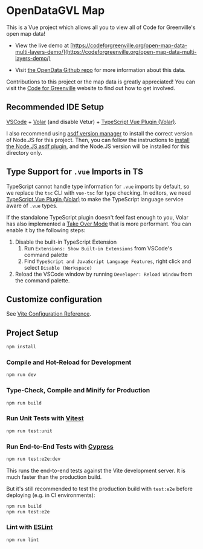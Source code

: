 # OpenDataGVL Map

This is a Vue project which allows all you to view all of Code for Greenville's
open map data!

- View the live demo at
  [https://codeforgreenville.org/open-map-data-multi-layers-demo/](https://codeforgreenville.org/open-map-data-multi-layers-demo/)

- Visit [the OpenData Github
  repo](https://github.com/codeforgreenville/OpenData/blob/master/MAPS_API.md) for
  more information about this data.

Contributions to this project or the map data is greatly appreciated!
You can visit the [Code for Greenville](https://codeforgreenville.org) website to
find out how to get involved.

## Recommended IDE Setup

[VSCode](https://code.visualstudio.com/) + [Volar](https://marketplace.visualstudio.com/items?itemName=Vue.volar) (and disable Vetur) + [TypeScript Vue Plugin (Volar)](https://marketplace.visualstudio.com/items?itemName=Vue.vscode-typescript-vue-plugin).

I also recommend using [asdf version manager](https://asdf-vm.com) to install
the correct version of Node.JS for this project. Then, you can follow the
instructions to [install the Node.JS asdf
plugin](https://asdf-vm.com/guide/getting-started.html#_4-install-a-plugin), and
the Node.JS version will be installed for this directory only.

## Type Support for `.vue` Imports in TS

TypeScript cannot handle type information for `.vue` imports by default, so we replace the `tsc` CLI with `vue-tsc` for type checking. In editors, we need [TypeScript Vue Plugin (Volar)](https://marketplace.visualstudio.com/items?itemName=Vue.vscode-typescript-vue-plugin) to make the TypeScript language service aware of `.vue` types.

If the standalone TypeScript plugin doesn't feel fast enough to you, Volar has also implemented a [Take Over Mode](https://github.com/johnsoncodehk/volar/discussions/471#discussioncomment-1361669) that is more performant. You can enable it by the following steps:

1. Disable the built-in TypeScript Extension
   1. Run `Extensions: Show Built-in Extensions` from VSCode's command palette
   2. Find `TypeScript and JavaScript Language Features`, right click and select `Disable (Workspace)`
2. Reload the VSCode window by running `Developer: Reload Window` from the command palette.

## Customize configuration

See [Vite Configuration Reference](https://vitejs.dev/config/).

## Project Setup

```sh
npm install
```

### Compile and Hot-Reload for Development

```sh
npm run dev
```

### Type-Check, Compile and Minify for Production

```sh
npm run build
```

### Run Unit Tests with [Vitest](https://vitest.dev/)

```sh
npm run test:unit
```

### Run End-to-End Tests with [Cypress](https://www.cypress.io/)

```sh
npm run test:e2e:dev
```

This runs the end-to-end tests against the Vite development server.
It is much faster than the production build.

But it's still recommended to test the production build with `test:e2e` before deploying (e.g. in CI environments):

```sh
npm run build
npm run test:e2e
```

### Lint with [ESLint](https://eslint.org/)

```sh
npm run lint
```

